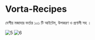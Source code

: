 # Vorta-Recipes
দেশীয় মজাদার  ভর্তার ১০১ টি আইটেম, উপকরণ ও প্রণালী সহ । 

![5](https://user-images.githubusercontent.com/30404856/90171080-c531f180-ddc2-11ea-9503-a30a4aad07aa.JPG)
![6](https://user-images.githubusercontent.com/30404856/90171106-d2e77700-ddc2-11ea-904a-1ca05fd33b12.JPG)


